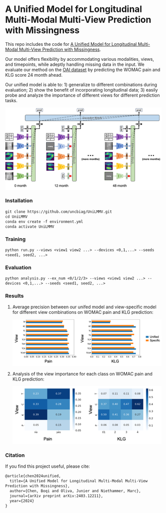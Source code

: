 # A Unified Model for Longitudinal Multi-Modal Multi-View Prediction with Missingness

This repo includes the code for [A Unified Model for Longitudinal Multi-Modal Multi-View Prediction with Missingness](https://arxiv.org/pdf/2403.12211.pdf). 

Our model offers flexibility by accommodating various modalities, views, and timepoints, while adeptly handling missing data in the input. 
We evaluate our method on the [OAI dataset](https://nda.nih.gov/oai/) by predicting the WOMAC pain and KLG score 24 month ahead.

Our unified model is able to: 1) generalize to different combinations during evaluation; 2) show the benefit of incorporating longitudinal data; 3) easily probe and analyze the importance of different views for different prediction tasks.

<img src='images/model.png' width='640'>


### Installation
```
git clone https://github.com/uncbiag/UniLMMV.git
cd UniLMMV
conda env create -f environment.yml
conda activate UniLMMV
```

### Training
   ```
   python run.py --views <view1 view2 ...> --devices <0,1,...> --seeds <seed1, seed2, ...>
   ```  

### Evaluation
   ```
   python analysis.py --ex_num <0/1/2/3> --views <view1 view2 ...> --devices <0,1,...> --seeds <seed1, seed2, ...>
   ```

### Results
1. Average precision between our unifed model and view-specific model for different view combinations on WOMAC pain and KLG prediction:

    <img src='images/result.png' width='580'>

2. Analysis of the view importance for each class on WOMAC pain and KLG prediction:

    <img src='images/heatmap.png' width='520'>

### Citation
If you find this project useful, please cite:

```
@article{chen2024unified,
  title={A Unified Model for Longitudinal Multi-Modal Multi-View Prediction with Missingness},
  author={Chen, Boqi and Oliva, Junier and Niethammer, Marc},
  journal={arXiv preprint arXiv:2403.12211},
  year={2024}
}
```



